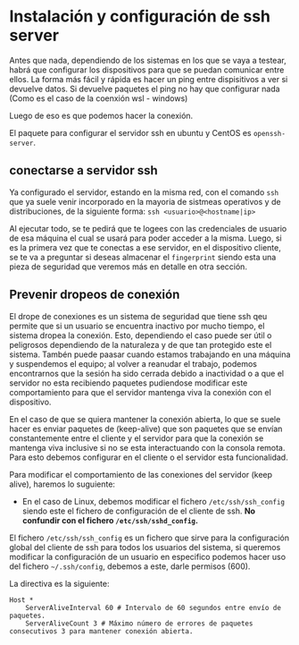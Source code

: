 # Instalación y configuración de ssh server

Antes que nada, dependiendo de los sistemas en los que se vaya a testear, habrá que configurar los dispositivos para que se puedan comunicar entre ellos. La forma más fácil y rápida es hacer un ping entre dispisitivos a ver si devuelve datos. Si devuelve paquetes el ping no hay que configurar nada (Como es el caso de la coenxión wsl - windows)

Luego de eso es que podemos hacer la conexión.

El paquete para configurar el servidor ssh en ubuntu y CentOS es `openssh-server`.

## conectarse a servidor ssh

Ya configurado el servidor, estando en la misma red, con el comando `ssh` que ya suele venir incorporado en la mayoria de sistmeas operativos y de distribuciones, de la siguiente forma: `ssh <usuario>@<hostname|ip>`

Al ejecutar todo, se te pedirá que te logees con las credenciales de usuario de esa máquina el cual se usará para poder acceder a la misma. Luego, si es la primera vez que te conectas a ese servidor, en el dispositivo cliente, se te va a preguntar si deseas almacenar el `fingerprint` siendo esta una pieza de seguridad que veremos más en detalle en otra sección.

## Prevenir dropeos de conexión

El drope de conexiones es un sistema de seguridad que tiene ssh qeu permite que si un usuario se encuentra inactivo por mucho tiempo, el sistema dropea la conexión. Esto, dependiendo el caso puede ser útil o peligrosos dependiendo de la naturaleza y de que tan protegido este el sistema. Tambén puede paasar cuando estamos trabajando en una máquina y suspendemos el equipo; al volver a reanudar el trabajo, podemos encontrarnos que la sesión ha sido cerrada debido a inactividad o a que el servidor no esta recibiendo paquetes pudiendose modificar este comportamiento para que el servidor mantenga viva la conexión con el dispositivo.

En el caso de que se quiera mantener la conexión abierta, lo que se suele hacer es enviar paquetes de (keep-alive) que son paquetes que se envían constantemente entre el cliente y el servidor para que la conexión se mantenga viva inclusive si no se esta interactuando con la consola remota. Para esto debemos configurar en el cliente o el servidor esta funcionalidad.

Para modificar el comportamiento de las conexiones del servidor (keep alive), haremos lo suguiente: 

- En el caso de Linux, debemos modificar el fichero `/etc/ssh/ssh_config` siendo este el fichero de configuración de el cliente de ssh. **No confundir con el fichero `/etc/ssh/sshd_config`.**

El fichero `/etc/ssh/ssh_config` es un fichero que sirve para la configuración global del cliente de ssh para todos los usuarios del sistema, si queremos modificar la configuración de un usuario en especifico podemos hacer uso del fichero `~/.ssh/config`, debemos a este, darle permisos (600).

La directiva es la siguiente:

```
Host *
    ServerAliveInterval 60 # Intervalo de 60 segundos entre envío de paquetes.
    ServerAliveCount 3 # Máximo número de errores de paquetes consecutivos 3 para mantener conexión abierta.
```


